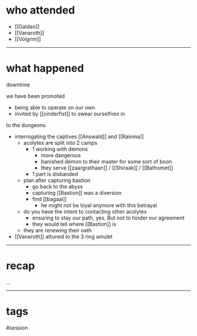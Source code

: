 # who attended

- [[Galdan]]
- [[Vanaroth]]
- [[Volgrim]]

---
# what happened

downtime

we have been promoted
- being able to operate on our own
- invited by [[cinderfist]] to swear ourselfves in

to the dungeons
- interrogating the captives [[Answald]] and [[Rainma]]
	- acolytes are split into 2 camps
		- 1 working with demons
			- more dangerous
			- banished demon to their master for some sort of boon
			- they serve [[zaargrathaan]] / [[Shiraak]] / [[Bathomet]]
		- 1 part is disbanded
	- plan after capturing bastion
		- go back to the abyss 
		- capturing [[Bastion]] was a diversion
		- find [[bagaal]]
			- he might not be loyal anymore with this betrayal
	-  do you have the intent to contacting other acolytes 
		- ensuring to stay our path, yes. But not to hinder our agreement
		- they would tell where [[Bastion]] is
	- they are renewing their oath
- [[Vanaroth]] attuned to the 3 ring amulet

---
# recap

...

---
# tags

#session
